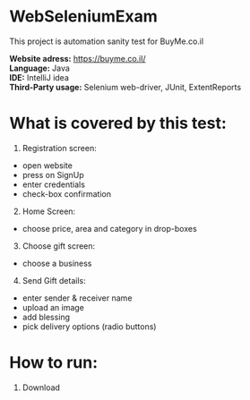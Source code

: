 WebSeleniumExam
=======
This project is automation sanity test for BuyMe.co.il

**Website adress:** https://buyme.co.il/  
**Language:** Java  
**IDE:** IntelliJ idea  
**Third-Party usage:** Selenium web-driver, JUnit, ExtentReports  

# What is covered by this test:
1. Registration screen:  
* open website  
* press on SignUp  
* enter credentials  
* check-box confirmation   
  
2. Home Screen:  
* choose price, area and category in drop-boxes  
  
3. Choose gift screen:  
* choose a business  
  
4. Send Gift details:  
* enter sender & receiver name  
* upload an image  
* add blessing  
* pick delivery options (radio buttons)


# How to run:  
1. Download 
